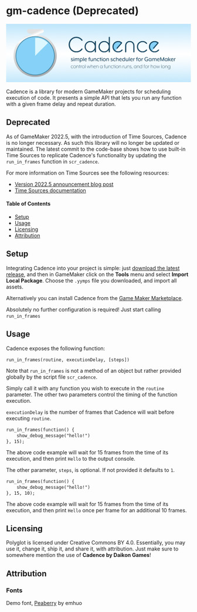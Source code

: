 # gm-cadence (Deprecated)
![banner graphic](banner.png)

Cadence is a library for modern GameMaker projects for scheduling execution of code. It presents a simple API that lets you run any function with a given frame delay and repeat duration.

## Deprecated
As of GameMaker 2022.5, with the introduction of Time Sources, Cadence is no longer necessary. As such this library will no longer be updated or maintained.
The latest commit to the code-base shows how to use built-in Time Sources to replicate Cadence's functionality by updating the `run_in_frames` function in `scr_cadence`.

For more information on Time Sources see the following resources:

* [Version 2022.5 announcement blog post](https://gamemaker.io/en/blog/release-2022-5)
* [Time Sources documentation](https://manual.yoyogames.com/GameMaker_Language/GML_Reference/Time_Sources/Time_Sources.htm)

#### Table of Contents
* [Setup](#setup)
* [Usage](#usage)
* [Licensing](#licensing)
* [Attribution](#attribution)

## Setup

Integrating Cadence into your project is simple: just [download the latest release](https://github.com/daikon-games/cadence/releases), and then in GameMaker click on the **Tools** menu and select **Import Local Package**. Choose the `.yymps` file you downloaded, and import all assets.

Alternatively you can install Cadence from the [Game Maker Marketplace](https://marketplace.yoyogames.com/assets/10846/cadence).

Absolutely no further configuration is required! Just start calling `run_in_frames`

## Usage

Cadence exposes the following function:

```
run_in_frames(routine, executionDelay, [steps])
```

Note that `run_in_frames` is not a method of an object but rather provided globally by the script file `scr_cadence`.

Simply call it with any function you wish to execute in the `routine` parameter. The other two parameters control the timing of the function execution.

`executionDelay` is the number of frames that Cadence will wait before executing `routine`.
```
run_in_frames(function() {
    show_debug_message("hello!")
}, 15);
```
The above code example will wait for 15 frames from the time of its execution, and then print `Hello` to the output console.

The other parameter, `steps`, is optional. If not provided it defaults to `1`.
```
run_in_frames(function() {
    show_debug_message("hello!")
}, 15, 10);
```
The above code example will wait for 15 frames from the time of its execution, and then print `Hello` once per frame for an additional 10 frames.

## Licensing

Polyglot is licensed under Creative Commons BY 4.0. Essentially, you may use it, change it, ship it, and share it, with attribution.
Just make sure to somewhere mention the use of **Cadence by Daikon Games**!

## Attribution
### Fonts
Demo font, [Peaberry](https://emhuo.itch.io/peaberry-pixel-font) by emhuo
